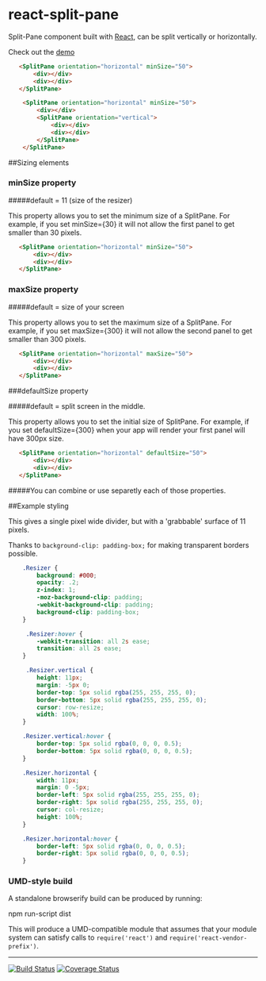 # react-split-pane

Split-Pane component built with [React](http://facebook.github.io/react), can be split vertically or horizontally.

Check out the [demo](http://zonked-knife.surge.sh/)


```html
   <SplitPane orientation="horizontal" minSize="50">
       <div></div>
       <div></div>
   </SplitPane>
```

```html
    <SplitPane orientation="horizontal" minSize="50">
        <div></div>
        <SplitPane orientation="vertical">
            <div></div>
            <div></div>
        </SplitPane>
    </SplitPane>
```
##Sizing elements

### minSize property

#####default = 11 (size of the resizer)

This property allows you to set the minimum size of a SplitPane. For example, if you set minSize={30} it will not allow the first panel to get smaller than 30 pixels.

```html
   <SplitPane orientation="horizontal" minSize="50">
       <div></div>
       <div></div>
   </SplitPane>
```

### maxSize property

#####default = size of your screen 

This property allows you to set the maximum size of a SplitPane. For example, if you set maxSize={300} it will not allow the second panel to get smaller than 300 pixels.

```html
   <SplitPane orientation="horizontal" maxSize="50">
       <div></div>
       <div></div>
   </SplitPane>
```


###defaultSize property

#####default = split screen in the middle.

This property allows you to set the initial size of SplitPane. For example, if you set defaultSize={300} when your app will render your first panel will have 300px size.

```html
   <SplitPane orientation="horizontal" defaultSize="50">
       <div></div>
       <div></div>
   </SplitPane>
```

#####You can combine or use separetly each of those properties.




##Example styling

This gives a single pixel wide divider, but with a 'grabbable' surface of 11 pixels.

Thanks to ```background-clip: padding-box;``` for making transparent borders possible.


```css
    .Resizer {
        background: #000;
        opacity: .2;
        z-index: 1;
        -moz-background-clip: padding;
        -webkit-background-clip: padding;
        background-clip: padding-box;
    }

     .Resizer:hover {
        -webkit-transition: all 2s ease;
        transition: all 2s ease;
    }

     .Resizer.vertical {
        height: 11px;
        margin: -5px 0;
        border-top: 5px solid rgba(255, 255, 255, 0);
        border-bottom: 5px solid rgba(255, 255, 255, 0);
        cursor: row-resize;
        width: 100%;
    }

    .Resizer.vertical:hover {
        border-top: 5px solid rgba(0, 0, 0, 0.5);
        border-bottom: 5px solid rgba(0, 0, 0, 0.5);
    }

    .Resizer.horizontal {
        width: 11px;
        margin: 0 -5px;
        border-left: 5px solid rgba(255, 255, 255, 0);
        border-right: 5px solid rgba(255, 255, 255, 0);
        cursor: col-resize;
        height: 100%;
    }

    .Resizer.horizontal:hover {
        border-left: 5px solid rgba(0, 0, 0, 0.5);
        border-right: 5px solid rgba(0, 0, 0, 0.5);
    }
 ```

### UMD-style build

A standalone browserify build can be produced by running:

   npm run-script dist

This will produce a UMD-compatible module that assumes that your module system
can satisfy calls to `require('react')` and `require('react-vendor-prefix')`.

***

[![Build Status](https://travis-ci.org/tomkp/react-split-pane.png)](https://travis-ci.org/tomkp/react-split-pane)
[![Coverage Status](https://coveralls.io/repos/tomkp/react-split-pane/badge.svg)](https://coveralls.io/r/tomkp/react-split-pane)
